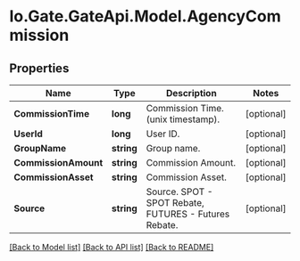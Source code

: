 
# Io.Gate.GateApi.Model.AgencyCommission

## Properties

Name | Type | Description | Notes
------------ | ------------- | ------------- | -------------
**CommissionTime** | **long** | Commission Time. (unix timestamp). | [optional] 
**UserId** | **long** | User ID. | [optional] 
**GroupName** | **string** | Group name. | [optional] 
**CommissionAmount** | **string** | Commission Amount. | [optional] 
**CommissionAsset** | **string** | Commission Asset. | [optional] 
**Source** | **string** | Source. SPOT - SPOT Rebate, FUTURES - Futures Rebate. | [optional] 

[[Back to Model list]](../README.md#documentation-for-models)
[[Back to API list]](../README.md#documentation-for-api-endpoints)
[[Back to README]](../README.md)
